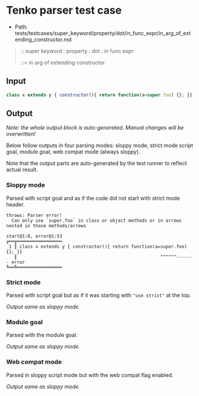 # Tenko parser test case

- Path: tests/testcases/super_keyword/property/dot/in_func_expr/in_arg_of_extending_constructor.md

> :: super keyword : property : dot : in func expr
>
> ::> in arg of extending constructor

## Input

`````js
class x extends y { constructor(){ return function(a=super.foo) {}; }}
`````

## Output

_Note: the whole output block is auto-generated. Manual changes will be overwritten!_

Below follow outputs in four parsing modes: sloppy mode, strict mode script goal, module goal, web compat mode (always sloppy).

Note that the output parts are auto-generated by the test runner to reflect actual result.

### Sloppy mode

Parsed with script goal and as if the code did not start with strict mode header.

`````
throws: Parser error!
  Can only use `super.foo` in class or object methods or in arrows nested in those methods/arrows

start@1:0, error@1:53
╔══╦═════════════════
 1 ║ class x extends y { constructor(){ return function(a=super.foo) {}; }}
   ║                                                      ^^^^^^------- error
╚══╩═════════════════

`````

### Strict mode

Parsed with script goal but as if it was starting with `"use strict"` at the top.

_Output same as sloppy mode._

### Module goal

Parsed with the module goal.

_Output same as sloppy mode._

### Web compat mode

Parsed in sloppy script mode but with the web compat flag enabled.

_Output same as sloppy mode._
